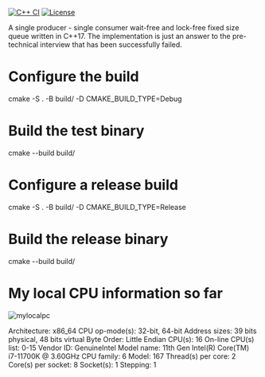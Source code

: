 [![C++ CI](https://github.com/standrey/ringbuffer/workflows/C++%20CI%20on%20github/badge.svg)](https://github.com/standrey/ringbuffer/actions)
[![License](https://img.shields.io/badge/license-MIT-blue.svg)](https://raw.githubusercontent.com/standrey/ringbuffer/master/LICENSE)

A single producer - single consumer wait-free and lock-free fixed size queue written in C++17.
The implementation is just an answer to the pre-technical interview that has been successfully failed.

# Configure the build
cmake -S . -B build/ -D CMAKE_BUILD_TYPE=Debug

# Build the test binary
cmake --build build/

# Configure a release build
cmake -S . -B build/ -D CMAKE_BUILD_TYPE=Release

# Build the release binary
cmake --build build/

# My local CPU information so far 
![mylocalpc](https://github.com/user-attachments/assets/84959587-24c2-47f2-8f19-04a842ce7bb8)

Architecture:             x86_64
  CPU op-mode(s):         32-bit, 64-bit
  Address sizes:          39 bits physical, 48 bits virtual
  Byte Order:             Little Endian
CPU(s):                   16
  On-line CPU(s) list:    0-15
Vendor ID:                GenuineIntel
  Model name:             11th Gen Intel(R) Core(TM) i7-11700K @ 3.60GHz
    CPU family:           6
    Model:                167
    Thread(s) per core:   2
    Core(s) per socket:   8
    Socket(s):            1
    Stepping:             1
